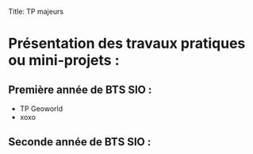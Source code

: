Title: TP majeurs

# Présentation des travaux pratiques ou mini-projets :


## Première année de BTS SIO :
- TP Geoworld
- xoxo


## Seconde année de BTS SIO :